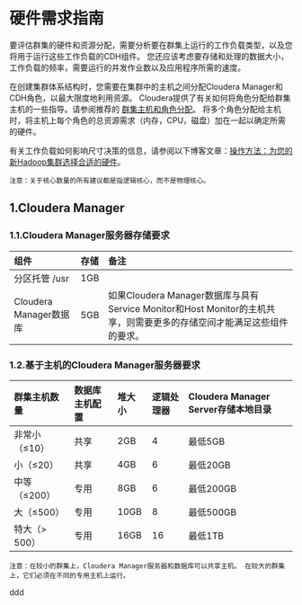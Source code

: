 硬件需求指南
================================================================================
要评估群集的硬件和资源分配，需要分析要在群集上运行的工作负载类型，以及您将用于运行这些工作负载的CDH组件。
您还应该考虑要存储和处理的数据大小，工作负载的频率，需要运行的并发作业数以及应用程序所需的速度。

在创建集群体系结构时，您需要在集群中的主机之间分配Cloudera Manager和CDH角色，以最大限度地利用资源。
Cloudera提供了有关如何将角色分配给群集主机的一些指导。请参阅推荐的 [群集主机和角色分配](https://www.cloudera.com/documentation/enterprise/latest/topics/cm_ig_host_allocations.html)。
将多个角色分配给主机时，将主机上每个角色的总资源需求（内存，CPU，磁盘）加在一起以确定所需的硬件。

有关工作负载如何影响尺寸决策的信息，请参阅以下博客文章：[操作方法：为您的新Hadoop集群选择合适的硬件](http://blog.cloudera.com/blog/2013/08/how-to-select-the-right-hardware-for-your-new-hadoop-cluster/)。
```
注意：关于核心数量的所有建议都是指逻辑核心，而不是物理核心。
```

## 1.Cloudera Manager

### 1.1.Cloudera Manager服务器存储要求

| 组件 | 存储 | 备注 |
| :------------- | :------------- | :-------------- |
| 分区托管 /usr | 1GB |  |
| Cloudera Manager数据库 | 5GB | 如果Cloudera Manager数据库与具有Service Monitor和Host Monitor的主机共享，则需要更多的存储空间才能满足这些组件的要求。 |

### 1.2.基于主机的Cloudera Manager服务器要求

| 群集主机数量 | 数据库主机配置 | 堆大小 | 逻辑处理器 | Cloudera Manager Server存储本地目录 |
| :--------- | :---------- | :------ | :------ | :-------------------------------- |
| 非常小（≤10） | 共享 | 2GB | 4 | 最低5GB |
| 小（≤20） | 共享 | 4GB | 6 | 最低20GB |
| 中等（≤200） | 专用 | 8GB | 6 | 最低200GB |
| 大（≤500） | 专用 | 10GB | 8 | 最低500GB |
| 特大（> 500） | 专用 | 16GB | 16 | 最低1TB |

```
注意：在较小的群集上，Cloudera Manager服务器和数据库可以共享主机。 在较大的群集上，它们必须在不同的专用主机上运行。
```







































ddd
